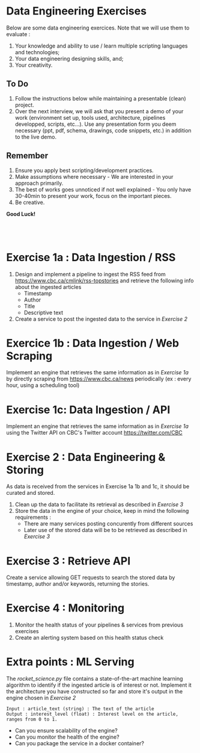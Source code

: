 # Data Engineering Exercises

Below are some data engineering exercices. Note that we will use them to evaluate : 
1. Your knowledge and ability to use / learn multiple scripting languages and technologies;
2. Your data engineering designing skills, and;
3. Your creativity.

## To Do 
1. Follow the instructions below while maintaining a presentable (clean) project. 
2. Over the next interview, we will ask that you present a demo of your work (environment set up, tools used, architecture, pipelines developped, scripts, etc...).
Use any presentation form you deem necessary (ppt, pdf, schema, drawings, code snippets, etc.) in addition to the live demo.

## Remember 
1. Ensure you apply best scripting/development practices.
2. Make assumptions where necessary - We are interested in your approach primarily.
3. The best of works goes unnoticed if not well explained - You only have 30-40min to present your work, focus on the important pieces.
4. Be creative.

**Good Luck!**
<br></br>
<br></br>


# Exercise 1a : Data Ingestion / RSS
1. Design and implement a pipeline to ingest the RSS feed from https://www.cbc.ca/cmlink/rss-topstories and retrieve the following info about the ingested articles
    * Timestamp
    * Author
    * Title
    * Descriptive text
2. Create a service to post the ingested data to the service in *Exercise 2*

# Exercice 1b : Data Ingestion / Web Scraping
Implement an engine that retrieves the same information as in *Exercise 1a* by directly scraping from https://www.cbc.ca/news periodically (ex : every hour, using a scheduling tool) 

# Exercise 1c: Data Ingestion / API 
Implement an engine that retrieves the same information as in *Exercise 1a* using the Twitter API on CBC's Twitter account https://twitter.com/CBC

# Exercise 2 : Data Engineering & Storing
As data is received from the services in Exercise 1a 1b and 1c, it should be curated and stored. 
1. Clean up the data to facilitate its retrieval as described in *Exercise 3*
2. Store the data in the engine of your choice, keep in mind the following requirements : 
    * There are many services posting concurently from different sources
    * Later use of the stored data will be to be retrieved as described in *Exercise 3*

# Exercise 3 : Retrieve API
Create a service allowing GET requests to search the stored data by timestamp, author and/or keywords, returning the stories.

# Exercise 4 : Monitoring
1. Monitor the health status of your pipelines & services from previous exercises
2. Create an alerting system based on this health status check

# Extra points : ML Serving
The *rocket_science.py* file contains a state-of-the-art machine learning algorithm to identify if the ingested article is of interest or not. Implement it the architecture you have constructed so far and store it's output in the engine chosen in *Exercise 2*
```
Input : article_text (string) : The text of the article
Output : interest_level (float) : Interest level on the article, ranges from 0 to 1.
```

  * Can you ensure scalability of the engine?
  * Can you monitor the health of the engine?
  * Can you package the service in a docker container?

